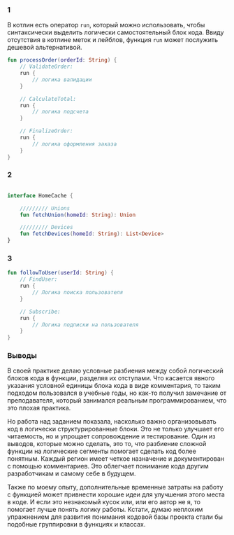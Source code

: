 ### 1 

В котлин есть оператор `run`, который можно использовать, чтобы синтаксически выделить логически самостоятельный блок кода. 
Ввиду отсутствия в котлине меток и лейблов, функция `run` может послужить дешевой альтернативой.

```kotlin
fun processOrder(orderId: String) {
    // ValidateOrder:
    run {
        // логика валидации
    }

    // CalculateTotal:
    run {
        // логика подсчета
    }

    // FinalizeOrder:
    run {
        // логика оформления заказа
    }
}
```

### 2

```kotlin

interface HomeCache {

    ///////// Unions
    fun fetchUnion(homeId: String): Union

    ///////// Devices
    fun fetchDevices(homeId: String): List<Device>
}
```

### 3

```kotlin
fun followToUser(userId: String) {
    // FindUser:
    run {
        // Логика поиска пользователя
    }

    // Subscribe:
    run {
        // Логика подписки на пользователя
    }
}
```

### Выводы

В своей практике делаю условные разбиения между собой логический блоков кода в функции, разделяя их отступами.
Что касается явного указания условной единицы блока кода в виде комментария, то таким подходом пользовался в учебные годы, но как-то получил замечание от преподавателя, который занимался реальным программированием, что это плохая практика.

Но работа над заданием показала, насколько важно организовывать код в логически структурированные блоки. 
Это не только улучшает его читаемость, но и упрощает сопровождение и тестирование. 
Один из выводов, которые можно сделать, это то, что разбиение сложной функции на логические сегменты помогает сделать код более понятным. 
Каждый регион имеет четкое назначение и документирован с помощью комментариев. 
Это облегчает понимание кода другим разработчикам и самому себе в будущем.

Также по моему опыту, дополнительные временные затраты на работу с функцией может привнести хорошие идеи для улучшения этого места в коде. 
И если это незнакомый кусок или, или его автор не я, то помогает лучше понять логику работы. 
Кстати, думаю неплохим упражнением для развития понимания кодовой базы проекта стали бы подобные группировки в функциях и классах.


